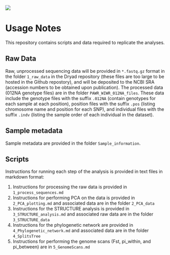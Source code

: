 ![](https://static.inaturalist.org/photos/64272938/original.jpg?1584917392)
# Usage Notes
This repository contains scripts and data required to replicate the analyses.

## Raw Data
Raw, unprocessed sequencing data will be provided in `*.fastq.gz` format in the folder `1_raw_data` in the Dryad repository (these files are too large to be hosted in the Github repostory), and will be deposited to the NCBI SRA (accession numbers to be obtained upon publication). The processed data (012NA genotype files) are in the folder `PAWR_WIWR_012NA_files`. These data include the genotype files with the suffix `.012NA` (contain genotypes for each sample at each position), position files with the suffix `.pos` (listing chromosome name and position for each SNP), and individual files with the suffix `.indv` (listing the sample order of each individual in the dataset).

## Sample metadata
Sample metadata are provided in the folder `Sample_information`.

## Scripts
Instructions for running each step of the analysis is provided in text files in markdown format:  
1) Instructions for processing the raw data is provided in `1_process_sequences.md`
2) Instructions for performing PCA on the data is provided in `2_PCA_plotting.md` and associated data are in the folder `2_PCA_data`
3) Instructions for the STRUCTURE analysis is provided in `3_STRUCTURE_analysis.md` and associated raw data are in the folder `3_STRUCTURE_data`
4) Instructions for the phylogenetic network are provided in `4_Phylogenetic_network.md` and associated data are in the folder `4_SplitsTree`
5) Instructions for performing the genome scans (Fst, pi_within, and pi_between) are in `5_GenomeScans.md`
